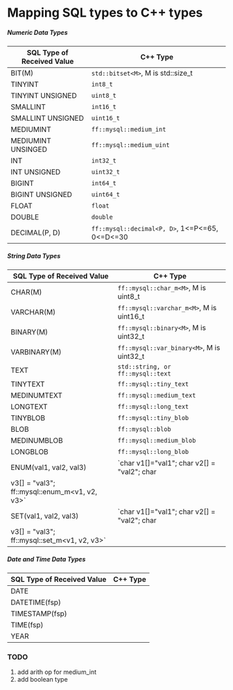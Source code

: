 
Mapping SQL types to C++ types
================

##### Numeric Data Types
| SQL Type of Received Value | C++ Type |
| -------------------------- | ---------|
| BIT(M) | `std::bitset<M>`, M is std::size_t |
| TINYINT | `int8_t` |
| TINYINT UNSIGNED| `uint8_t` |
| SMALLINT | `int16_t` |
| SMALLINT UNSIGNED| `uint16_t` |
| MEDIUMINT | `ff::mysql::medium_int` |
| MEDIUMINT UNSINGED | `ff::mysql::medium_uint` |
| INT | `int32_t` |
| INT UNSIGNED| `uint32_t`|
| BIGINT | `int64_t`  |
| BIGINT UNSIGNED | `uint64_t` |
| FLOAT | `float` |
| DOUBLE | `double` |
| DECIMAL(P, D) | `ff::mysql::decimal<P, D>`, 1<=P<=65, 0<=D<=30 |


##### String Data Types
| SQL Type of Received Value | C++ Type |
| -------------------------- | ---------|
| CHAR(M) | `ff::mysql::char_m<M>`, M is uint8_t |
| VARCHAR(M) | `ff::mysql::varchar_m<M>`, M is uint16_t |
| BINARY(M) | `ff::mysql::binary<M>`, M is uint32_t |
| VARBINARY(M) | `ff::mysql::var_binary<M>`, M is uint32_t |
| TEXT | `std::string, or ff::mysql::text`|
| TINYTEXT | `ff::mysql::tiny_text` |
| MEDINUMTEXT | `ff::mysql::medium_text` |
| LONGTEXT | `ff::mysql::long_text`|
| TINYBLOB | `ff::mysql::tiny_blob` |
| BLOB | `ff::mysql::blob` |
| MEDINUMBLOB | `ff::mysql::medium_blob` |
| LONGBLOB | `ff::mysql::long_blob` |
| ENUM(val1, val2, val3)| `char v1[]="val1"; char v2[] = "val2"; char
v3[] = "val3"; ff::mysql::enum_m<v1, v2, v3>`|
| SET(val1, val2, val3)| `char v1[]="val1"; char v2[] = "val2"; char
v3[] = "val3"; ff::mysql::set_m<v1, v2, v3>`|


##### Date and Time Data Types
| SQL Type of Received Value | C++ Type |
| -------------------------- | ---------|
| DATE | |
| DATETIME(fsp) |  |
| TIMESTAMP(fsp) | |
| TIME(fsp) | |
| YEAR | |


### TODO
1. add arith op for medium_int
2. add boolean type


